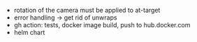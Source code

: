 - rotation of the camera must be applied to at-target
- error handling -> get rid of unwraps
- gh action: tests, docker image build, push to hub.docker.com
- helm chart
